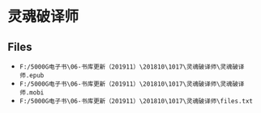 # 灵魂破译师

## Files

- `F:/5000G电子书\06-书库更新（201911）\201810\1017\灵魂破译师\灵魂破译师.epub`
- `F:/5000G电子书\06-书库更新（201911）\201810\1017\灵魂破译师\灵魂破译师.mobi`
- `F:/5000G电子书\06-书库更新（201911）\201810\1017\灵魂破译师\files.txt`
